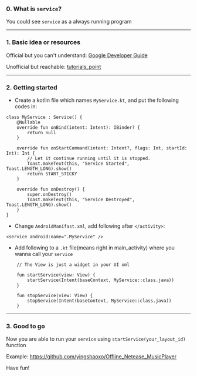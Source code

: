 ### 0. What is `service`?
You could see `service` as a always running program
___

### 1. Basic idea or resources
Official but you can't understand: [Google Developer Guide](https://developer.android.com/training/run-background-service/create-service.html)

Unofficial but reachable: [tutorials_point](https://www.tutorialspoint.com/android/android_services.htm)
___

### 2. Getting started
+ Create a kotlin file which names `MyService.kt`, and put the following codes in:
```
class MyService : Service() {
    @Nullable
    override fun onBind(intent: Intent): IBinder? {
        return null
    }

    override fun onStartCommand(intent: Intent?, flags: Int, startId: Int): Int {
        // Let it continue running until it is stopped.
        Toast.makeText(this, "Service Started", Toast.LENGTH_LONG).show()
        return START_STICKY
    }

    override fun onDestroy() {
        super.onDestroy()
        Toast.makeText(this, "Service Destroyed", Toast.LENGTH_LONG).show()
    }
}
```

+ Change `AndroidManifast.xml`, add following after `</activity>`:
```
<service android:name=".MyService" />
```

+ Add following to a `.kt` file(means right in main_activity) where you wanna call your `service`
```
    // The View is just a widget in your UI xml

    fun startService(view: View) {
        startService(Intent(baseContext, MyService::class.java))
    }

    fun stopService(view: View) {
        stopService(Intent(baseContext, MyService::class.java))
    }
```
___

### 3. Good to go
Now you are able to run your `service` using `startService(your_layout_id)` function

Example: https://github.com/yingshaoxo/Offline_Netease_MusicPlayer

Have fun!
